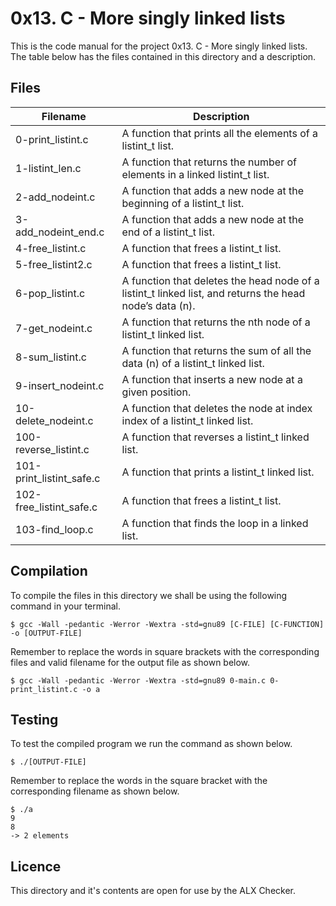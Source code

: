 # 0x13. C - More singly linked lists

This is the code manual for the project 0x13. C - More singly linked lists.  
The table below has the files contained in this directory and a description.  

## Files

|Filename | Description|
|---------|------------|
|0-print_listint.c | A function that prints all the elements of a listint_t list.|
|1-listint_len.c | A function that returns the number of elements in a linked listint_t list.|
|2-add_nodeint.c | A function that adds a new node at the beginning of a listint_t list.|
|3-add_nodeint_end.c | A function that adds a new node at the end of a listint_t list.|
|4-free_listint.c | A  function that frees a listint_t list. |
|5-free_listint2.c| A function that frees a listint_t list.|
|6-pop_listint.c | A function that deletes the head node of a listint_t linked list, and returns the head node’s data (n).|
|7-get_nodeint.c | A function that returns the nth node of a listint_t linked list.|
|8-sum_listint.c | A function that returns the sum of all the data (n) of a listint_t linked list.|
|9-insert_nodeint.c | A function that inserts a new node at a given position.|
|10-delete_nodeint.c | A function that deletes the node at index index of a listint_t linked list.|
|100-reverse_listint.c | A function that reverses a listint_t linked list.|
|101-print_listint_safe.c | A function that prints a listint_t linked list.|
|102-free_listint_safe.c | A function that frees a listint_t list.|
|103-find_loop.c | A function that finds the loop in a linked list.|


## Compilation

To compile the files in this directory we shall be using the following command in your terminal.

```commandline
$ gcc -Wall -pedantic -Werror -Wextra -std=gnu89 [C-FILE] [C-FUNCTION] -o [OUTPUT-FILE]
```

Remember to replace the words in square brackets with the corresponding files and valid filename for the output file as shown below.

```commandline
$ gcc -Wall -pedantic -Werror -Wextra -std=gnu89 0-main.c 0-print_listint.c -o a
```

## Testing
To test the compiled program we run the command as shown below.  

```commandline
$ ./[OUTPUT-FILE]
```

Remember to replace the words in the square bracket with the corresponding filename as shown below.  

```commandline
$ ./a 
9
8
-> 2 elements
```

## Licence

This directory and it's contents are open for use by the ALX Checker.
